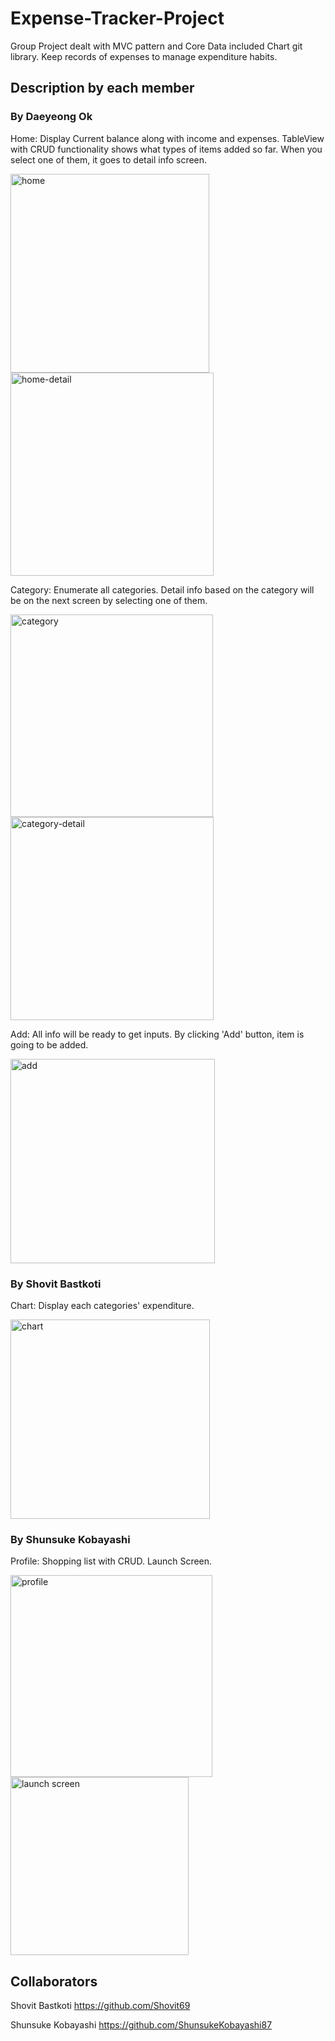 # Expense-Tracker-Project

Group Project dealt with MVC pattern and Core Data included Chart git library. Keep records of expenses to manage expenditure habits.

## Description by each member

### By Daeyeong Ok
Home: Display Current balance along with income and expenses. TableView with CRUD functionality shows what types of items added so far. When you select one of them, it goes to detail info screen.<br>

<img width="318" alt="home" src="https://user-images.githubusercontent.com/37741042/187049086-e35e5029-4a4a-44a9-910d-64659f7f498e.png"> <img width="325" alt="home-detail" src="https://user-images.githubusercontent.com/37741042/187049092-dfe1caba-7ce3-47f2-905d-f2b01485fc23.png"><br>

Category: Enumerate all categories. Detail info based on the category will be on the next screen by selecting one of them.<br>

<img width="324" alt="category" src="https://user-images.githubusercontent.com/37741042/187049096-cc6936ce-cf15-4f3a-8dca-82347c2058fc.png"> <img width="325" alt="category-detail" src="https://user-images.githubusercontent.com/37741042/187049099-478ed70a-be76-4028-b2a9-28d87da0f342.png"><br>

Add: All info will be ready to get inputs. By clicking 'Add' button, item is going to be added.<br>

<img width="327" alt="add" src="https://user-images.githubusercontent.com/37741042/187049104-2fbb7387-f7d1-43e1-850f-7945fb5073d6.png">


### By Shovit Bastkoti
Chart: Display each categories' expenditure.

<img width="319" alt="chart" src="https://user-images.githubusercontent.com/37741042/187049128-94a21c8f-12b3-4fc8-9cc9-78b40b85cf3f.png">


### By Shunsuke Kobayashi
Profile: Shopping list with CRUD.
Launch Screen.

<img width="323" alt="profile" src="https://user-images.githubusercontent.com/37741042/187049141-719980eb-3d5d-4c06-befa-1ff16d243452.png"> <img width="285" alt="launch screen" src="https://user-images.githubusercontent.com/37741042/187049155-16aa10ac-0727-49f5-9409-7e496431a9aa.png">


## Collaborators

Shovit Bastkoti
https://github.com/Shovit69

Shunsuke Kobayashi
https://github.com/ShunsukeKobayashi87
